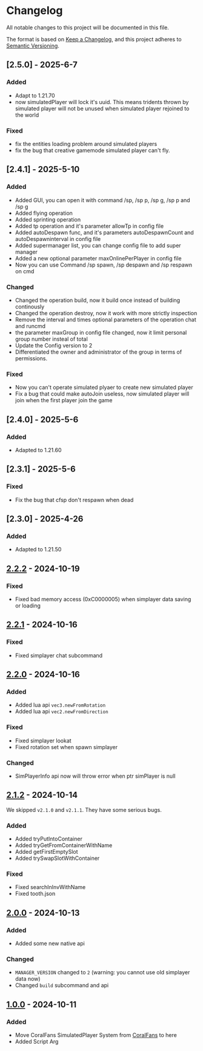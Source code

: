 # Changelog

All notable changes to this project will be documented in this file.

The format is based on [Keep a Changelog](https://keepachangelog.com/en/1.0.0/),
and this project adheres to [Semantic Versioning](https://semver.org/spec/v2.0.0.html).

## [2.5.0] - 2025-6-7

### Added

+ Adapt to 1.21.70
+ now simulatedPlayer will lock it's uuid. This means tridents thrown by simulated player will not be unused when simulated player rejoined to the world

### Fixed

+ fix the entities loading problem around simulated players
+ fix the bug that creative gamemode simulated player can't fly.

## [2.4.1] - 2025-5-10

### Added

+ Added GUI, you can open it with command /sp, /sp p, /sp g, /sp p <spname : string> and /sp g <groupname : string>
+ Added flying operation
+ Added sprinting operation
+ Added tp operation and it's parameter allowTp in config file
+ Added autoDespawn func, and it's parameters autoDespawnCount and autoDespawninterval in config file
+ Added supermanager list, you can change config file to add super manager
+ Added a new optional parameter maxOnlinePerPlayer in config file
+ Now you can use Command /sp spawn, /sp despawn and /sp respawn on cmd

### Changed

+ Changed the operation build, now it build once instead of building continously
+ Changed the operation destroy, now it work with more strictly inspection
+ Remove the interval and times optional parameters of the operation chat and runcmd
+ the parameter maxGroup in config file changed, now it limit personal group number insteal of total
+ Update the Config version to 2
+ Differentiated the owner and administrator of the group in terms of permissions.

### Fixed

+ Now you can't operate simulated plyaer to create new simulated player
+ Fix a bug that could make autoJoin useless, now simulated player will join when the first player join the game

## [2.4.0] - 2025-5-6

### Added

+ Adapted to 1.21.60

## [2.3.1] - 2025-5-6

### Fixed

+ Fix the bug that cfsp don't respawn when dead

## [2.3.0] - 2025-4-26

### Added

+ Adapted to 1.21.50

## [2.2.2] - 2024-10-19

### Fixed

+ Fixed bad memory access (0xC0000005) when simplayer data saving or loading

## [2.2.1] - 2024-10-16

### Fixed

+ Fixed simplayer chat subcommand

## [2.2.0] - 2024-10-16

### Added

+ Added lua api `vec3.newFromRotation`
+ Added lua api `vec2.newFromDirection`

### Fixed

+ Fixed simplayer lookat
+ Fixed rotation set when spawn simplayer

### Changed

+ SimPlayerInfo api now will throw error when ptr simPlayer is null

## [2.1.2] - 2024-10-14

We skipped `v2.1.0` and `v2.1.1`. They have some serious bugs.

### Added

+ Added tryPutIntoContainer
+ Added tryGetFromContainerWithName
+ Added getFirstEmptySlot
+ Added trySwapSlotWithContainer

### Fixed

+ Fixed searchInInvWithName
+ Fixed tooth.json

## [2.0.0] - 2024-10-13

### Added

+ Added some new native api

### Changed

+ `MANAGER_VERSION` changed to `2` (warning: you cannot use old simplayer data now)
+ Changed `build` subcommand and api

## [1.0.0] - 2024-10-11

### Added

+ Move CoralFans SimulatedPlayer System from [CoralFans](https://github.com/CoralFans-Dev/CoralFans) to here
+ Added Script Arg

[2.2.2]: https://github.com/CoralFans-Dev/CFSP/compare/v2.2.1...v2.2.2
[2.2.1]: https://github.com/CoralFans-Dev/CFSP/compare/v2.2.0...v2.2.1
[2.2.0]: https://github.com/CoralFans-Dev/CFSP/compare/v2.1.2...v2.2.0
[2.1.2]: https://github.com/CoralFans-Dev/CFSP/compare/v2.0.0...v2.1.2
[2.0.0]: https://github.com/CoralFans-Dev/CFSP/compare/v1.0.0...v2.0.0
[1.0.0]: https://github.com/CoralFans-Dev/CFSP/releases/tag/v1.0.0
